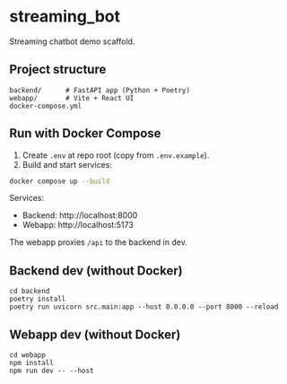 # streaming_bot

Streaming chatbot demo scaffold.

## Project structure

```
backend/      # FastAPI app (Python + Poetry)
webapp/       # Vite + React UI
docker-compose.yml
```

## Run with Docker Compose

1) Create `.env` at repo root (copy from `.env.example`).
2) Build and start services:

```bash
docker compose up --build
```

Services:
- Backend: http://localhost:8000
- Webapp:  http://localhost:5173

The webapp proxies `/api` to the backend in dev.

## Backend dev (without Docker)

```
cd backend
poetry install
poetry run uvicorn src.main:app --host 0.0.0.0 --port 8000 --reload
```

## Webapp dev (without Docker)

```
cd webapp
npm install
npm run dev -- --host
```
